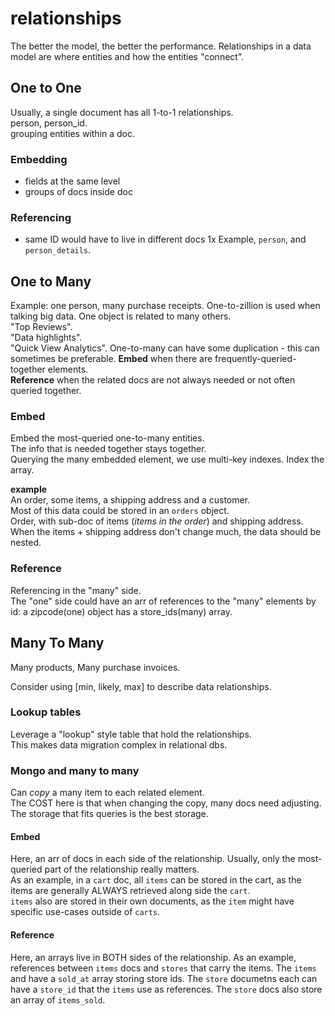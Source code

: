 # relationships

The better the model, the better the performance.
Relationships in a data model are where entities and how the entities "connect".

## One to One

Usually, a single document has all 1-to-1 relationships.  
person, person_id.  
grouping entities within a doc.

### Embedding

- fields at the same level
- groups of docs inside doc

### Referencing

- same ID would have to live in different docs 1x
  Example, `person`, and `person_details`.

## One to Many

Example: one person, many purchase receipts.
One-to-zillion is used when talking big data.
One object is related to many others.  
"Top Reviews".  
"Data highlights".  
"Quick View Analytics".
One-to-many can have some duplication - this can sometimes be preferable.
**Embed** when there are frequently-queried-together elements.  
**Reference** when the related docs are not always needed or not often queried together.

### Embed

Embed the most-queried one-to-many entities.  
The info that is needed together stays together.  
Querying the many embedded element, we use multi-key indexes. Index the array.

**example**  
An order, some items, a shipping address and a customer.  
Most of this data could be stored in an `orders` object.  
Order, with sub-doc of items (_items in the order_) and shipping address. When the items + shipping address don't change much, the data should be nested.

### Reference

Referencing in the "many" side.  
The "one" side could have an arr of references to the "many" elements by id: a zipcode(one) object has a store_ids(many) array.

## Many To Many

Many products, Many purchase invoices.

Consider using [min, likely, max] to describe data relationships.

### Lookup tables

Leverage a "lookup" style table that hold the relationships.  
This makes data migration complex in relational dbs.

### Mongo and many to many

Can _copy_ a many item to each related element.  
The COST here is that when changing the copy, many docs need adjusting.  
The storage that fits queries is the best storage.

#### Embed

Here, an arr of docs in each side of the relationship.
Usually, only the most-queried part of the relationship really matters.  
As an example, in a `cart` doc, all `items` can be stored in the cart, as the items are generally ALWAYS retrieved along side the `cart`.  
`items` also are stored in their own documents, as the `item` might have specific use-cases outside of `carts`.

#### Reference

Here, an arrays live in BOTH sides of the relationship.
As an example, references between `items` docs and `stores` that carry the items. The `items` and have a `sold_at` array storing store ids. The `store` documetns each can have a `store_id` that the `items` use as references. The `store` docs also store an array of `items_sold`.
